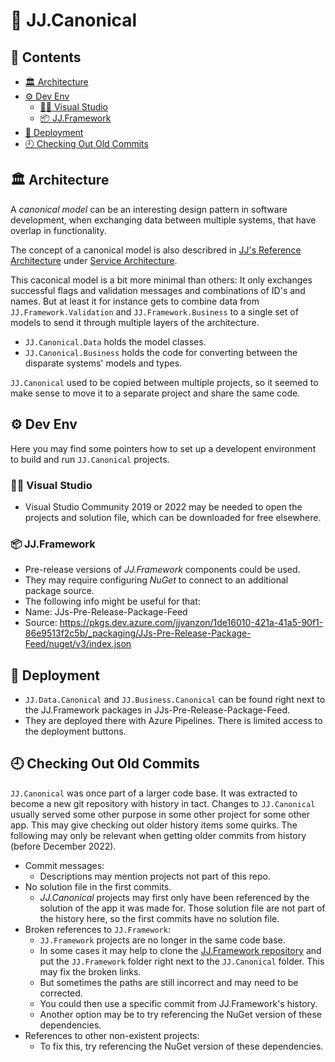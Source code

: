 🧱 JJ.Canonical 
===============

<h2>📔 Contents</h2>

- [🏛 Architecture](#-architecture)
- [⚙ Dev Env](#-dev-env)
    - [👨‍💻 Visual Studio](#-visual-studio)
    - [📦 JJ.Framework](#-jjframework)
- [🚀 Deployment](#-deployment)
- [🕘 Checking Out Old Commits](#-checking-out-old-commits)

🏛 Architecture
----------------

A *canonical model* can be an interesting design pattern in software development, when exchanging data between multiple systems, that have overlap in functionality.

The concept of a canonical model is also describred in [JJ's Reference Architecture](https://github.com/jjvanzon/JJs-Reference-Architecture) under [Service Architecture](https://github.com/jjvanzon/JJs-Reference-Architecture/blob/master/Service%20Architecture.docx). 

This caconical model is a bit more minimal than others:
It only exchanges successful flags and validation messages and combinations of ID's and names. But at least it for instance gets to combine data from `JJ.Framework.Validation` and `JJ.Framework.Business`  to a single set of models to send it through multiple layers of the architecture.

- `JJ.Canonical.Data` holds the model classes.
- `JJ.Canonical.Business` holds the code for converting between the disparate systems' models and types.

`JJ.Canonical` used to be copied between multiple projects, so it seemed to make sense to move it to a separate project and share the same code.

⚙ Dev Env
-----------

Here you may find some pointers how to set up a developent environment to build and run `JJ.Canonical` projects.

### 👨‍💻 Visual Studio

- Visual Studio Community 2019 or 2022 may be needed to open the projects and solution file, which can be downloaded for free elsewhere.

### 📦 JJ.Framework

- Pre-release versions of *JJ.Framework* components could be used.
- They may require configuring *NuGet* to connect to an additional package source.
- The following info might be useful for that:
- Name: JJs-Pre-Release-Package-Feed
- Source: https://pkgs.dev.azure.com/jjvanzon/1de16010-421a-41a5-90f1-86e9513f2c5b/_packaging/JJs-Pre-Release-Package-Feed/nuget/v3/index.json

🚀 Deployment
--------------

- `JJ.Data.Canonical` and `JJ.Business.Canonical` can be found right next to the JJ.Framework packages in JJs-Pre-Release-Package-Feed.
- They are deployed there with Azure Pipelines. There is limited access to the deployment buttons.

🕘 Checking Out Old Commits
----------------------------

`JJ.Canonical` was once part of a larger code base. It was extracted to become a new git repository with history in tact. Changes to `JJ.Canonical` usually served some other purpose in some other project for some other app. This may give checking out older history items some quirks. The following may only be relevant when getting older commits from history (before December 2022).

- Commit messages:
    - Descriptions may mention projects not part of this repo.
- No solution file in the first commits.
    - *JJ.Canonical* projects may first only have been referenced by the solution of the app it was made for. Those solution file are not part of the history here, so the first commits have no solution file.
- Broken references to `JJ.Framework`:
    - `JJ.Framework` projects are no longer in the same code base.
    - In some cases it may help to clone the [JJ.Framework repository](https://github.com/jjvanzon/JJ.Framework) and put the `JJ.Framework` folder right next to the `JJ.Canonical` folder. This may fix the broken links.
    - But sometimes the paths are still incorrect and may need to be corrected.
    - You could then use a specific commit from JJ.Framework's history.
    - Another option may be to try referencing the NuGet version of these dependencies.
- References to other non-existent projects:
    - To fix this, try referencing the NuGet version of these dependencies.
